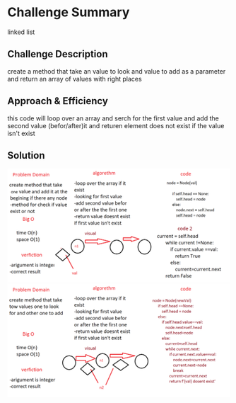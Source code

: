 # Challenge Summary
linked list

## Challenge Description
create a method that take an value to look and value to add as a parameter and return an array of values with right places 

## Approach & Efficiency
this code will loop over an array and serch for the first value and add the second value (befor/after)it and  returen element does not exist if the value isn't exist

## Solution
![image](../../../assets/linked_list_0.png)
![image](../../../assets/linked_list.png)

